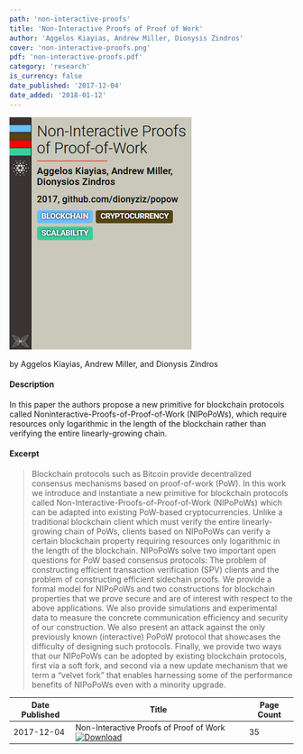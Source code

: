 ```yaml
---
path: 'non-interactive-proofs'
title: 'Non-Interactive Proofs of Proof of Work'
author: 'Aggelos Kiayias, Andrew Miller, Dionysis Zindros'
cover: 'non-interactive-proofs.png'
pdf: 'non-interactive-proofs.pdf'
category: 'research'
is_currency: false
date_published: '2017-12-04'
date_added: '2018-01-12'
---
```


[![Cover of Non-Interactive Proofs of Proof of Work](/covers/non-interactive-proofs.png)](/pdf/non-interactive-proofs.pdf)

by Aggelos Kiayias, Andrew Miller, and Dionysis Zindros

#### Description
In this paper the authors propose a new primitive for blockchain protocols called Noninteractive-Proofs-of-Proof-of-Work (NIPoPoWs), which require resources only logarithmic in the length of the blockchain rather than verifying the entire linearly-growing chain.

#### Excerpt
> Blockchain  protocols  such  as  Bitcoin  provide  decentralized  consensus  mechanisms based on proof-of-work (PoW). In this work we introduce and instantiate a new primitive  for  blockchain  protocols  called  Non-Interactive-Proofs-of-Proof-of-Work  (NIPoPoWs) which can be adapted into existing PoW-based cryptocurrencies. Unlike a traditional blockchain client which must verify the entire linearly-growing chain of PoWs, clients based on NIPoPoWs can verify a certain blockchain property requiring resources only logarithmic in the length of the blockchain. NIPoPoWs solve two important open questions for PoW based consensus  protocols:  The  problem  of  constructing  efficient  transaction  verification (SPV) clients and the problem of constructing efficient sidechain proofs. We provide a formal model for NIPoPoWs and two constructions for blockchain properties that we prove secure and are of interest with respect to the above applications. We also provide simulations and experimental data to measure the concrete communication efficiency and security of our construction. We also present an attack against the only previously known (interactive) PoPoW protocol that showcases the difficulty of designing such protocols. Finally, we provide two ways that our NIPoPoWs can be adopted by existing blockchain protocols, first via a soft fork, and second via a new update mechanism that we term a “velvet fork” that enables harnessing some of the performance benefits of NIPoPoWs even with a minority upgrade.

Date Published | Title                                                                                | Page Count
---------------|--------------------------------------------------------------------------------------|------------
2017-12-04     | Non-Interactive Proofs of Proof of Work [![Download](/assets/download_cloud.svg)](/pdf/non-interactive-proofs.pdf) | 35
